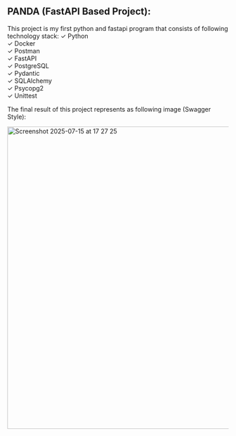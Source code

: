 ## PANDA (FastAPI Based Project):

This project is my first python and fastapi program that consists of following technology stack:
	✓	Python  
	✓	Docker  
	✓	Postman  
	✓	FastAPI  
	✓	PostgreSQL  
	✓	Pydantic  
	✓	SQLAlchemy  
	✓	Psycopg2  
	✓	Unittest  


The final result of this project represents as following image (Swagger Style):

<img width="1269" height="689" alt="Screenshot 2025-07-15 at 17 27 25" src="https://github.com/user-attachments/assets/557c655a-9661-4eb3-8df0-75921688cefa" />
